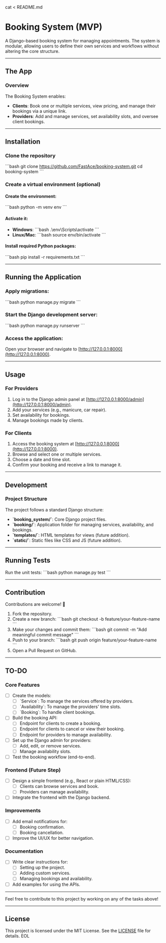 cat <<EOL > README.md
# Booking System (MVP)

A Django-based booking system for managing appointments. The system is modular, allowing users to define their own services and workflows without altering the core structure.

---

## The App

### Overview
The Booking System enables:
- **Clients**: Book one or multiple services, view pricing, and manage their bookings via a unique link.
- **Providers**: Add and manage services, set availability slots, and oversee client bookings.

---

## Installation

### Clone the repository
\`\`\`bash
git clone https://github.com/FastAce/booking-system.git
cd booking-system
\`\`\`

### Create a virtual environment (optional)
#### Create the environment:
\`\`\`bash
python -m venv env
\`\`\`

#### Activate it:
- **Windows**:
  \`\`\`bash
  .\\env\\Scripts\\activate
  \`\`\`
- **Linux/Mac**:
  \`\`\`bash
  source env/bin/activate
  \`\`\`

#### Install required Python packages:
\`\`\`bash
pip install -r requirements.txt
\`\`\`

---

## Running the Application

### Apply migrations:
\`\`\`bash
python manage.py migrate
\`\`\`

### Start the Django development server:
\`\`\`bash
python manage.py runserver
\`\`\`

### Access the application:
Open your browser and navigate to [http://127.0.0.1:8000](http://127.0.0.1:8000).

---

## Usage

### For Providers
1. Log in to the Django admin panel at [http://127.0.0.1:8000/admin](http://127.0.0.1:8000/admin).
2. Add your services (e.g., manicure, car repair).
3. Set availability for bookings.
4. Manage bookings made by clients.

### For Clients
1. Access the booking system at [http://127.0.0.1:8000](http://127.0.0.1:8000).
2. Browse and select one or multiple services.
3. Choose a date and time slot.
4. Confirm your booking and receive a link to manage it.

---

## Development

### Project Structure
The project follows a standard Django structure:
- **\`booking_system/\`**: Core Django project files.
- **\`booking/\`**: Application folder for managing services, availability, and bookings.
- **\`templates/\`**: HTML templates for views (future addition).
- **\`static/\`**: Static files like CSS and JS (future addition).

---

## Running Tests
Run the unit tests:
\`\`\`bash
python manage.py test
\`\`\`

---

## Contribution

Contributions are welcome! 🎉

1. Fork the repository.
2. Create a new branch:
   \`\`\`bash
   git checkout -b feature/your-feature-name
   \`\`\`
3. Make your changes and commit them:
   \`\`\`bash
   git commit -m "Add meaningful commit message"
   \`\`\`
4. Push to your branch:
   \`\`\`bash
   git push origin feature/your-feature-name
   \`\`\`
5. Open a Pull Request on GitHub.

---

## TO-DO

### **Core Features**
- [ ] Create the models:
  - [ ] \`Service\`: To manage the services offered by providers.
  - [ ] \`Availability\`: To manage the providers' time slots.
  - [ ] \`Booking\`: To handle client bookings.
- [ ] Build the booking API:
  - [ ] Endpoint for clients to create a booking.
  - [ ] Endpoint for clients to cancel or view their booking.
  - [ ] Endpoint for providers to manage availability.
- [ ] Set up the Django admin for providers:
  - [ ] Add, edit, or remove services.
  - [ ] Manage availability slots.
- [ ] Test the booking workflow (end-to-end).

### **Frontend (Future Step)**
- [ ] Design a simple frontend (e.g., React or plain HTML/CSS):
  - [ ] Clients can browse services and book.
  - [ ] Providers can manage availability.
- [ ] Integrate the frontend with the Django backend.

### **Improvements**
- [ ] Add email notifications for:
  - [ ] Booking confirmation.
  - [ ] Booking cancellation.
- [ ] Improve the UI/UX for better navigation.

### **Documentation**
- [ ] Write clear instructions for:
  - [ ] Setting up the project.
  - [ ] Adding custom services.
  - [ ] Managing bookings and availability.
- [ ] Add examples for using the APIs.

---
Feel free to contribute to this project by working on any of the tasks above!

---

## License

This project is licensed under the MIT License. See the [LICENSE](./LICENSE) file for details.
EOL

